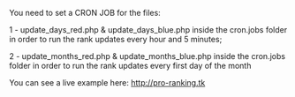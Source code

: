 You need to set a CRON JOB for the files:

1 - update_days_red.php & update_days_blue.php inside the cron.jobs folder in order to run the rank updates every hour and 5 minutes;

2 - update_months_red.php & update_months_blue.php inside the cron.jobs folder in order to run the rank updates every first day of the month

You can see a live example here: http://pro-ranking.tk
